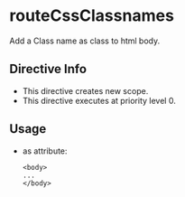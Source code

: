 



# routeCssClassnames








Add a Class name as class to html body.








## Directive Info

* This directive creates new scope.
* This directive executes at priority level 0.


## Usage



* as attribute:

    ```
    <body>
    ...
    </body>
    ```







